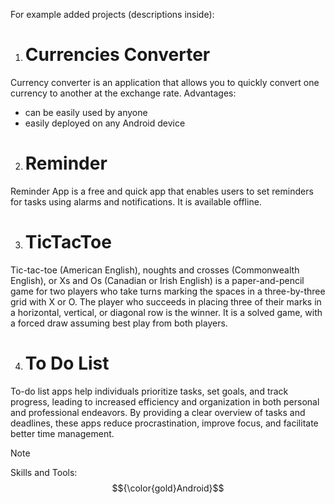 For example added projects  (descriptions inside):
1) # Currencies Converter
Currency converter is an application that allows you to quickly convert one currency to another at the exchange rate. 
Advantages:
- can be easily used by anyone
- easily deployed on any Android device

2) # Reminder
Reminder App is a free and quick app that enables users to set reminders for tasks using alarms and notifications. It is available offline.

3) # TicTacToe
Tic-tac-toe (American English), noughts and crosses (Commonwealth English), or Xs and Os (Canadian or Irish English) is a paper-and-pencil game for two players who take turns marking the spaces in a three-by-three grid with X or O. The player who succeeds in placing three of their marks in a horizontal, vertical, or diagonal row is the winner. It is a solved game, with a forced draw assuming best play from both players.

4) # To Do List
To-do list apps help individuals prioritize tasks, set goals, and track progress, leading to increased efficiency and organization in both personal and professional endeavors. By providing a clear overview of tasks and deadlines, these apps reduce procrastination, improve focus, and facilitate better time management.

> [!NOTE]  
> Skills and Tools: $${\color{gold}Android}$$ 

